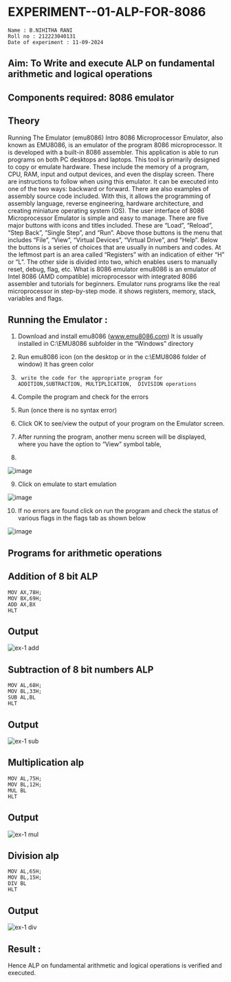 # EXPERIMENT--01-ALP-FOR-8086
```
Name : B.NIHITHA RANI 
Roll no : 212223040131
Date of experiment : 11-09-2024

```



## Aim: To Write and execute ALP on fundamental arithmetic and logical operations
## Components required: 8086  emulator 
## Theory 
Running The Emulator (emu8086) Intro 8086 Microprocessor Emulator, also known as EMU8086, is an emulator of the program 8086 microprocessor. It is developed with a built-in 8086 assembler. This application is able to run programs on both PC desktops and laptops. This tool is primarily designed to copy or emulate hardware. These include the memory of a program, CPU, RAM, input and output devices, and even the display screen. There are instructions to follow when using this emulator. It can be executed into one of the two ways: backward or forward. There are also examples of assembly source code included. With this, it allows the programming of assembly language, reverse engineering, hardware architecture, and creating miniature operating system (OS). The user interface of 8086 Microprocessor Emulator is simple and easy to manage. There are five major buttons with icons and titles included. These are “Load”, “Reload”, “Step Back”, “Single Step”, and “Run”. Above those buttons is the menu that includes “File”, “View”, “Virtual Devices”, “Virtual Drive”, and “Help”. Below the buttons is a series of choices that are usually in numbers and codes. At the leftmost part is an area called “Registers” with an indication of either “H” or “L”. The other side is divided into two, which enables users to manually reset, debug, flag, etc. What is 8086 emulator emu8086 is an emulator of Intel 8086 (AMD compatible) microprocessor with integrated 8086 assembler and tutorials for beginners. Emulator runs programs like the real microprocessor in step-by-step mode. it shows registers, memory, stack, variables and flags.


 ## Running the Emulator :
1.	Download and install emu8086 (www.emu8086.com) It is usually installed in C:\EMU8086 subfolder in the “Windows” directory
2.	  Run  emu8086 icon (on the desktop or in the c:\EMU8086 folder of window) It has green color 
 
 
3.		write the code for the appropriate program for ADDITION,SUBTRACTION, MULTIPLICATION,  DIVISION operations 

4.	 Compile the program and check for the errors 
5.	Run (once there is no syntax error) 

6.	Click OK to see/view the output of your program on the Emulator screen. 


7.	After running the program, another menu screen will be displayed, where you have the option to “View” symbol table,
8.	 


![image](https://user-images.githubusercontent.com/36288975/189273263-d65baae9-4b8f-4723-afb3-c0ffa4052b04.png)











9.	Click on emulate to start emulation 








![image](https://user-images.githubusercontent.com/36288975/189273273-9bb36ec1-e2e8-4892-8d35-37707332bfdc.png)








10.	If no errors are found click on run the program and check the status of various flags in the flags tab as shown below 






![image](https://user-images.githubusercontent.com/36288975/189273277-113a2a33-4a40-4ff8-95a5-ecd3a1f504fe.png)







## Programs for arithmetic  operations

## Addition  of 8 bit ALP 
```
MOV AX,78H;
MOV BX,69H;
ADD AX,BX
HLT
```


## Output  
![ex-1 add](https://github.com/user-attachments/assets/1e85126f-752c-444c-862a-9e81ef09e0f8)

 
## Subtraction   of 8 bit numbers  ALP 
```
MOV AL,68H;
MOV BL,33H;
SUB AL,BL
HLT
```
 
## Output  
![ex-1 sub](https://github.com/user-attachments/assets/d712ee3c-a7b2-4f9c-9d2e-7da1f21e6f58)

## Multiplication alp 
```
MOV AL,75H;
MOV BL,12H;
MUL BL
HLT
```
 ## Output  
![ex-1 mul](https://github.com/user-attachments/assets/0f6d561c-1717-4916-b7e2-106c71865ac2)


## Division alp 
```
MOV AL,65H;
MOV BL,15H;
DIV BL
HLT
```

## Output  
![ex-1 div](https://github.com/user-attachments/assets/67de8ebf-2f43-4e3d-b3bf-dfccab67dbe0)


## Result :
 
Hence ALP on fundamental arithmetic and logical operations is verified and executed.







